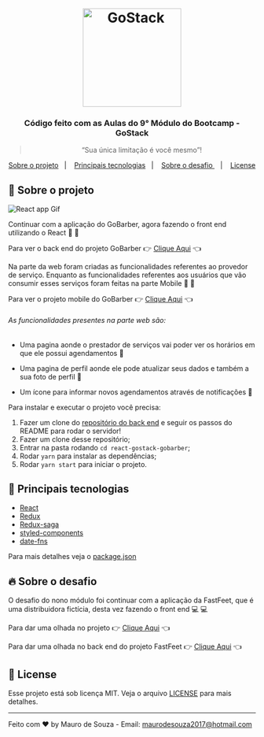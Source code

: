 <h1 align="center">
    <img alt="GoStack" src="https://rocketseat-cdn.s3-sa-east-1.amazonaws.com/bootcamp-header.png" width="200px" />
</h1>

<h3 align="center">
  Código feito com as Aulas do 9° Módulo do Bootcamp - GoStack
</h3>

<blockquote align="center">“Sua única limitação é você mesmo”!</blockquote>


<p align="center">
  <a href="#dart-sobre-o-projeto">Sobre o projeto</a>&nbsp;&nbsp;&nbsp;|&nbsp;&nbsp;&nbsp;
  <a href="#rocket-principais-tecnologias">Principais tecnologias</a>&nbsp;&nbsp;&nbsp;|&nbsp;&nbsp;&nbsp;
  <a href="#fire-sobre-o-desafio" > Sobre o desafio </a>&nbsp;&nbsp;&nbsp;|&nbsp;&nbsp;&nbsp;
  <a href="#memo-license"> License </a>
</p>

## :dart: Sobre o projeto

![React app Gif](.github/app.gif)

Continuar com a aplicação do GoBarber, agora fazendo o front end utilizando o React :tada: :tada:

Para ver o back end do projeto GoBarber :point_right: [Clique Aqui](https://github.com/maurodesouza/node-bootcamp-gostack-gobarber-lesson) :point_left:

Na parte da web foram criadas as funcionalidades referentes ao provedor de serviço. Enquanto as funcionalidades referentes aos usuários que vão consumir esses serviços foram feitas na parte Mobile :iphone: :iphone:

Para ver o projeto mobile do GoBarber :point_right: [Clique Aqui](https://github.com/maurodesouza/mobile-gostack-gobarber) :point_left:

###### As funcionalidades presentes na parte web são: ######

- Uma pagina aonde o prestador de serviços vai poder ver os horários em que ele possui agendamentos :calendar:

- Uma pagina de perfil aonde ele pode atualizar seus dados e também a sua foto de perfil :floppy_disk:

- Um ícone para informar novos agendamentos através de notificações :bell:

Para instalar e executar o projeto você precisa:

1. Fazer um clone do [repositório do back end](https://github.com/maurodesouza/node-bootcamp-gostack-gobarber-lesson) e seguir os passos do README para rodar o servidor!
2. Fazer um clone desse repositório;
3. Entrar na pasta rodando `cd react-gostack-gobarber`;
4. Rodar `yarn` para instalar as dependências;
5. Rodar `yarn start` para iniciar o projeto.

## :rocket: Principais tecnologias

- [React](https://pt-br.reactjs.org)
- [Redux](https://redux.js.org)
- [Redux-saga](https://redux-saga.js.org)
- [styled-components](https://styled-components.com)
- [date-fns](https://date-fns.org)

Para mais detalhes veja o [package.json](package.json)

## :fire: Sobre o desafio

O desafio do nono módulo foi continuar com a aplicação da FastFeet, que é uma distribuidora fictícia, desta vez fazendo o front end :computer: :computer:

Para dar uma olhada no projeto :point_right: [Clique Aqui](https://github.com/maurodesouza/react-gostack-fastfeet) :point_left:

Para dar uma olhada no back end do projeto FastFeet :point_right: [Clique Aqui](https://github.com/maurodesouza/node-bootcamp-gostack-challenge-fastfeet) :point_left:

## :memo: License

Esse projeto está sob licença MIT. Veja o arquivo [LICENSE](LICENSE.md) para mais detalhes.

---

Feito com :heart: by Mauro de Souza - Email: maurodesouza2017@hotmail.com
